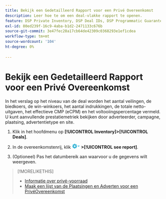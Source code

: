 ```yaml
---
title: Bekijk een Gedetailleerd Rapport voor een Privé Overeenkomst
description: Leer hoe te om een deal-vlakke rapport te openen.
feature: DSP Private Inventory, DSP Deal IDs, DSP Programmatic Guaranteed Deals
exl-id: 80ed239f-16c9-4aba-b1d2-2471133c676b
source-git-commit: 3e47fec28a17cb64de42309c0368293e1ef1cdea
workflow-type: tm+mt
source-wordcount: '104'
ht-degree: 0%

---
```


# Bekijk een Gedetailleerd Rapport voor een Privé Overeenkomst

In het verslag op het niveau van de deal worden het aantal veilingen, de biedkoers, de win-winkoers, het aantal indrukkingen, de totale netto-uitgaven, het effectieve CMP (eCPM) en het voltooiingspercentage vermeld. U kunt aanvullende prestatiemetriek bekijken door adverteerder, campagne, plaatsing, advertentietype en site.

1. Klik in het hoofdmenu op **[!UICONTROL Inventory]>[!UICONTROL Deals]**.

1. In de overeenkomstenrij, klik ![Menu Opties](/help/dsp/assets/options-menu.png) **>[!UICONTROL see report]**.

1. (Optioneel) Pas het datumbereik aan waarvoor u de gegevens wilt weergeven.

>[!MORELIKETHIS]
>
>* [Informatie over privé-voorraad](private-inventory-about.md)
>* [Maak een lijst van de Plaatsingen en Adverten voor een PrivéOvereenkomst](private-deal-view-placements.md)


